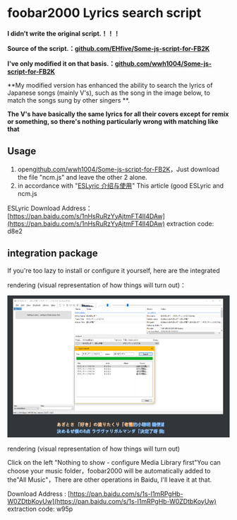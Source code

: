 # foobar2000 Lyrics search script

**I didn't write the original script.！！！**

**Source of the script.：[github.com/EHfive/Some-js-script-for-FB2K](https://github.com/EHfive/Some-js-script-for-FB2K)**

**I've only modified it on that basis.：[github.com/wwh1004/Some-js-script-for-FB2K](https://github.com/wwh1004/Some-js-script-for-FB2K)**

**My modified version has enhanced the ability to search the lyrics of Japanese songs (mainly V's), such as the song in the image below, to match the songs sung by other singers **.

**The V's have basically the same lyrics for all their covers except for remix or something, so there's nothing particularly wrong with matching like that**

## Usage

1. open[github.com/wwh1004/Some-js-script-for-FB2K](https://github.com/wwh1004/Some-js-script-for-FB2K)，Just download the file "ncm.js" and leave the other 2 alone.
2. in accordance with "[ESLyric 介绍与使用](https://github.com/elia-is-me/WSH-Script-Tutorials/blob/master/%E5%85%B6%E5%AE%83%E6%96%87%E7%AB%A0/ESLyric/ESLyric%20%E4%BB%8B%E7%BB%8D%E4%B8%8E%E4%BD%BF%E7%94%A8.md)" This article (good ESLyric and ncm.js

ESLyric Download Address：[https://pan.baidu.com/s/1nHsRuRzYyAjtmFT4lI4DAw](https://pan.baidu.com/s/1nHsRuRzYyAjtmFT4lI4DAw) extraction code: d8e2

## integration package

If you're too lazy to install or configure it yourself, here are the integrated

rendering (visual representation of how things will turn out)：

![](./1.png)

rendering (visual representation of how things will turn out)

Click on the left "Nothing to show - configure Media Library first"You can choose your music folder，foobar2000 will be automatically added to the"All Music"，There are other operations in Baidu, I'll leave it at that.

Download Address : [https://pan.baidu.com/s/1s-I1mRPgHb-W0ZDtbKoyUw](https://pan.baidu.com/s/1s-I1mRPgHb-W0ZDtbKoyUw) extraction code: w95p

